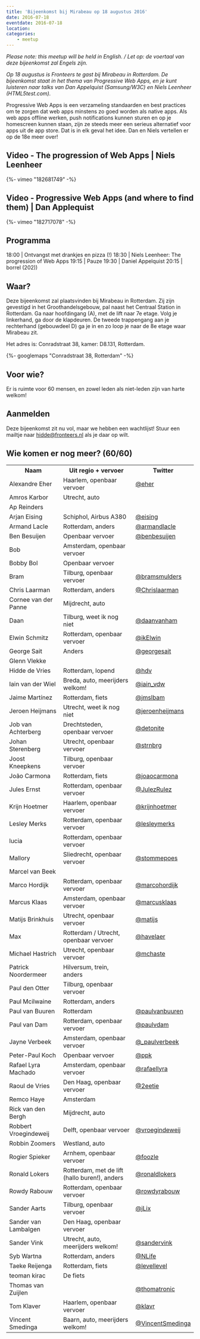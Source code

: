 ```yaml
---
title: 'Bijeenkomst bij Mirabeau op 18 augustus 2016'
date: 2016-07-18
eventdate: 2016-07-18
location:
categories:
    - meetup
---
```


_Please note: this meetup will be held in English. / Let op: de voertaal van deze bijeenkomst zal Engels zijn._

_Op 18 augustus is Fronteers te gast bij Mirabeau in Rotterdam. De bijeenkomst staat in het thema van Progressive Web Apps, en je kunt luisteren naar talks van Dan Appelquist (Samsung/W3C) en Niels Leenheer (HTML5test.com)._

Progressive Web Apps is een verzameling standaarden en best practices om te zorgen dat web apps minstens zo goed worden als native apps. Als web apps offline werken, push notifications kunnen sturen en op je homescreen kunnen staan, zijn ze steeds meer een serieus alternatief voor apps uit de app store. Dat is in elk geval het idee. Dan en Niels vertellen er op de 18e meer over!

## Video - The progression of Web Apps | Niels Leenheer

<div>
    {%- vimeo "182681749" -%}
</div>

## Video - Progressive Web Apps (and where to find them) | Dan Applequist

<div>
    {%- vimeo "182717078" -%}
</div>

## Programma

18:00 | Ontvangst met drankjes en pizza (!)
18:30 | Niels Leenheer: The progression of Web Apps
19:15 | Pauze
19:30 | Daniel Appelquist
20:15 | borrel (202))

## Waar?

Deze bijeenkomst zal plaatsvinden bij Mirabeau in Rotterdam. Zij zijn gevestigd in het Groothandelsgebouw, pal naast het Centraal Station in Rotterdam. Ga naar hoofdingang (A), met de lift naar 7e etage. Volg je linkerhand, ga door de klapdeuren. De tweede trappengang aan je rechterhand (gebouwdeel D) ga je in en zo loop je naar de 8e etage waar Mirabeau zit.

Het adres is: Conradstraat 38, kamer: D8.131, Rotterdam.

{%- googlemaps "Conradstraat 38, Rotterdam" -%}

## Voor wie?

Er is ruimte voor 60 mensen, en zowel leden als niet-leden zijn van harte welkom!

## Aanmelden

Deze bijeenkomst zit nu vol, maar we hebben een wachtlijst! Stuur een mailtje naar hidde@fronteers.nl als je daar op wilt.

## Wie komen er nog meer? (60/60)

<table>
<tr>
<th scope="col">Naam</th>
<th scope="col">Uit regio + vervoer</th>
<th scope="col">Twitter</th>
</tr>
<tr>
<td>Alexandre Eher</td>
<td>Haarlem, openbaar vervoer</td>
<td><a href="https://twitter.com/eher" rel="nofollow">@eher</a></td>
</tr>
<tr>
<td>Amros Karbor</td>
<td>Utrecht, auto</td>
<td></td>
</tr>
<tr>
<td>Ap Reinders</td>
<td></td>
<td></td>
</tr>
<tr>
<td>Arjan Eising</td>
<td>Schiphol, Airbus A380</td>
<td><a href="https://twitter.com/eising" rel="nofollow">@eising</a></td>
</tr>
<tr>
<td>Armand Lacle</td>
<td>Rotterdam, anders</td>
<td><a href="https://twitter.com/armandlacle" rel="nofollow">@armandlacle</a></td>
</tr>
<tr>
<td>Ben Besuijen</td>
<td>Openbaar vervoer</td>
<td><a href="https://twitter.com/benbesuijen" rel="nofollow">@benbesuijen</a></td>
</tr>
<tr>
<td>Bob</td>
<td>Amsterdam, openbaar vervoer</td>
<td></td>
</tr>
<tr>
<td>Bobby Bol</td>
<td>Openbaar vervoer</td>
<td></td>
</tr>
<tr>
<td>Bram</td>
<td>Tilburg, openbaar vervoer</td>
<td><a href="https://twitter.com/bramsmulders" rel="nofollow">@bramsmulders</a></td>
</tr>
<tr>
<td>Chris Laarman</td>
<td>Rotterdam, anders</td>
<td><a href="https://twitter.com/Chrislaarman" rel="nofollow">@Chrislaarman</a></td>
</tr>
<tr>
<td>Cornee van der Panne</td>
<td>Mijdrecht, auto</td>
<td></td>
</tr>
<tr>
<td>Daan</td>
<td>Tilburg, weet ik nog niet</td>
<td><a href="https://twitter.com/daanvanham" rel="nofollow">@daanvanham</a></td>
</tr>
<tr>
<td>Elwin Schmitz</td>
<td>Rotterdam, openbaar vervoer</td>
<td><a href="https://twitter.com/ikElwin" rel="nofollow">@ikElwin</a></td>
</tr>
<tr>
<td>George Sait</td>
<td>Anders</td>
<td><a href="https://twitter.com/georgesait" rel="nofollow">@georgesait</a></td>
</tr>
<tr>
<td>Glenn Vlekke</td>
<td></td>
<td></td>
</tr>
<tr>
<td>Hidde de Vries</td>
<td>Rotterdam, lopend</td>
<td><a href="https://twitter.com/hdv" rel="nofollow">@hdv</a></td>
</tr>
<tr>
<td>Iain van der Wiel</td>
<td>Breda, auto, meerijders welkom!</td>
<td><a href="https://twitter.com/iain_vdw" rel="nofollow">@iain_vdw</a></td>
</tr>
<tr>
<td>Jaime Martínez</td>
<td>Rotterdam, fiets</td>
<td><a href="https://twitter.com/jmslbam" rel="nofollow">@jmslbam</a></td>
</tr>
<tr>
<td>Jeroen Heijmans</td>
<td>Utrecht, weet ik nog niet</td>
<td><a href="https://twitter.com/jeroenheijmans" rel="nofollow">@jeroenheijmans</a></td>
</tr>
<tr>
<td>Job van Achterberg</td>
<td>Drechtsteden, openbaar vervoer</td>
<td><a href="https://twitter.com/detonite" rel="nofollow">@detonite</a></td>
</tr>
<tr>
<td>Johan Sterenberg</td>
<td>Utrecht, openbaar vervoer</td>
<td><a href="https://twitter.com/strnbrg" rel="nofollow">@strnbrg</a></td>
</tr>
<tr>
<td>Joost Kneepkens</td>
<td>Tilburg, openbaar vervoer</td>
<td></td>
</tr>
<tr>
<td>João Carmona</td>
<td>Rotterdam, fiets</td>
<td><a href="https://twitter.com/joaocarmona" rel="nofollow">@joaocarmona</a></td>
</tr>
<tr>
<td>Jules Ernst</td>
<td>Rotterdam, openbaar vervoer</td>
<td><a href="https://twitter.com/JulezRulez" rel="nofollow">@JulezRulez</a></td>
</tr>
<tr>
<td>Krijn Hoetmer</td>
<td>Haarlem, openbaar vervoer</td>
<td><a href="https://twitter.com/krijnhoetmer" rel="nofollow">@krijnhoetmer</a></td>
</tr>
<tr>
<td>Lesley Merks</td>
<td>Rotterdam, openbaar vervoer</td>
<td><a href="https://twitter.com/lesleymerks" rel="nofollow">@lesleymerks</a></td>
</tr>
<tr>
<td>lucia</td>
<td>Rotterdam, openbaar vervoer</td>
<td></td>
</tr>
<tr>
<td>Mallory</td>
<td>Sliedrecht, openbaar vervoer</td>
<td><a href="https://twitter.com/stommepoes" rel="nofollow">@stommepoes</a></td>
</tr>
<tr>
<td>Marcel van Beek</td>
<td></td>
<td></td>
</tr>
<tr>
<td>Marco Hordijk</td>
<td>Rotterdam, openbaar vervoer</td>
<td><a href="https://twitter.com/marcohordijk" rel="nofollow">@marcohordijk</a></td>
</tr>
<tr>
<td>Marcus Klaas</td>
<td>Amsterdam, openbaar vervoer</td>
<td><a href="https://twitter.com/marcusklaas" rel="nofollow">@marcusklaas</a></td>
</tr>
<tr>
<td>Matijs Brinkhuis </td>
<td>Utrecht, openbaar vervoer</td>
<td><a href="https://twitter.com/matijs" rel="nofollow">@matijs</a></td>
</tr>
<tr>
<td>Max</td>
<td>Rotterdam / Utrecht, openbaar vervoer</td>
<td><a href="https://twitter.com/havelaer" rel="nofollow">@havelaer</a></td>
</tr>
<tr>
<td>Michael Hastrich</td>
<td>Utrecht, openbaar vervoer</td>
<td><a href="https://twitter.com/mchaste" rel="nofollow">@mchaste</a></td>
</tr>
<tr>
<td>Patrick Noordermeer</td>
<td>Hilversum, trein, anders</td>
<td></td>
</tr>
<tr>
<td>Paul den Otter</td>
<td>Tilburg, openbaar vervoer</td>
<td></td>
</tr>
<tr>
<td>Paul Mcilwaine</td>
<td>Rotterdam, anders</td>
<td></td>
</tr>
<tr>
<td>Paul van Buuren</td>
<td>Rotterdam</td>
<td><a href="https://twitter.com/paulvanbuuren" rel="nofollow">@paulvanbuuren</a></td>
</tr>
<tr>
<td>Paul van Dam</td>
<td>Rotterdam, openbaar vervoer</td>
<td><a href="https://twitter.com/paulvdam" rel="nofollow">@paulvdam</a></td>
</tr>
<tr>
<td>Jayne Verbeek</td>
<td>Amsterdam, openbaar vervoer</td>
<td><a href="https://twitter.com/_paulverbeek" rel="nofollow">@_paulverbeek</a></td>
</tr>
<tr>
<td>Peter-Paul Koch</td>
<td>Openbaar vervoer</td>
<td><a href="https://twitter.com/ppk" rel="nofollow">@ppk</a></td>
</tr>
<tr>
<td>Rafael Lyra Machado</td>
<td>Amsterdam, openbaar vervoer</td>
<td><a href="https://twitter.com/rafaellyra" rel="nofollow">@rafaellyra</a></td>
</tr>
<tr>
<td>Raoul de Vries</td>
<td>Den Haag, openbaar vervoer</td>
<td><a href="https://twitter.com/2eetie" rel="nofollow">@2eetie</a></td>
</tr>
<tr>
<td>Remco Haye</td>
<td>Amsterdam</td>
<td></td>
</tr>
<tr>
<td>Rick van den Bergh</td>
<td>Mijdrecht, auto</td>
<td></td>
</tr>
<tr>
<td>Robbert Vroegindeweij</td>
<td>Delft, openbaar vervoer</td>
<td><a href="https://twitter.com/vroegindeweij" rel="nofollow">@vroegindeweij</a></td>
</tr>
<tr>
<td>Robbin Zoomers</td>
<td>Westland, auto</td>
<td></td>
</tr>
<tr>
<td>Rogier Spieker</td>
<td>Arnhem, openbaar vervoer</td>
<td><a href="https://twitter.com/foozle" rel="nofollow">@foozle</a></td>
</tr>
<tr>
<td>Ronald Lokers</td>
<td>Rotterdam, met de lift (hallo buren!), anders</td>
<td><a href="https://twitter.com/ronaldlokers" rel="nofollow">@ronaldlokers</a></td>
</tr>
<tr>
<td>Rowdy Rabouw</td>
<td>Rotterdam, openbaar vervoer</td>
<td><a href="https://twitter.com/rowdyrabouw" rel="nofollow">@rowdyrabouw</a></td>
</tr>
<tr>
<td>Sander Aarts</td>
<td>Tilburg, openbaar vervoer</td>
<td><a href="https://twitter.com/jLix" rel="nofollow">@jLix</a></td>
</tr>
<tr>
<td>Sander van Lambalgen</td>
<td>Den Haag, openbaar vervoer</td>
<td></td>
</tr>
<tr>
<td>Sander Vink</td>
<td>Utrecht, auto, meerijders welkom!</td>
<td><a href="https://twitter.com/sandervink" rel="nofollow">@sandervink</a></td>
</tr>
<tr>
<td>Syb Wartna</td>
<td>Rotterdam, anders</td>
<td><a href="https://twitter.com/NLife" rel="nofollow">@NLife</a></td>
</tr>
<tr>
<td>Taeke Reijenga</td>
<td>Rotterdam, fiets</td>
<td><a href="https://twitter.com/levellevel" rel="nofollow">@levellevel</a></td>
</tr>
<tr>
<td>teoman kirac</td>
<td>De fiets</td>
<td></td>
</tr>
<tr>
<td>Thomas van Zuijlen</td>
<td></td>
<td><a href="https://twitter.com/thomatronic" rel="nofollow">@thomatronic</a></td>
</tr>
<tr>
<td>Tom Klaver</td>
<td>Haarlem, openbaar vervoer</td>
<td><a href="https://twitter.com/klavr" rel="nofollow">@klavr</a></td>
</tr>
<tr>
<td>Vincent Smedinga</td>
<td>Baarn, auto, meerijders welkom!</td>
<td><a href="https://twitter.com/VincentSmedinga" rel="nofollow">@VincentSmedinga</a></td>
</tr>
</table>
